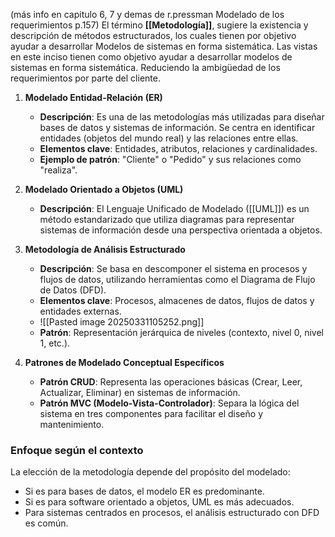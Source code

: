 (más info en capitulo 6, 7 y demas de r.pressman Modelado de los requerimientos p.157)
El término **[[Metodología]]**, sugiere la existencia y descripción de métodos estructurados, los cuales tienen por objetivo ayudar a desarrollar Modelos de sistemas en forma sistemática. Las vistas en este inciso tienen como objetivo ayudar a desarrollar modelos de sistemas en forma sistemática. Reduciendo la ambigüedad de los requerimientos por parte del cliente.

1. **Modelado Entidad-Relación (ER)**
    - **Descripción**: Es una de las metodologías más utilizadas para diseñar bases de datos y sistemas de información. Se centra en identificar entidades (objetos del mundo real) y las relaciones entre ellas.
    - **Elementos clave**: Entidades, atributos, relaciones y cardinalidades.
    - **Ejemplo de patrón**: "Cliente" o "Pedido" y sus relaciones como "realiza".
    
2. **Modelado Orientado a Objetos (UML)**
    - **Descripción**: El Lenguaje Unificado de Modelado ([[UML]]) es un método estandarizado que utiliza diagramas para representar sistemas de información desde una perspectiva orientada a objetos.
    
3. **Metodología de Análisis Estructurado**
    - **Descripción**: Se basa en descomponer el sistema en procesos y flujos de datos, utilizando herramientas como el Diagrama de Flujo de Datos (DFD).
    - **Elementos clave**: Procesos, almacenes de datos, flujos de datos y entidades externas.
    - ![[Pasted image 20250331105252.png]]
    - **Patrón**: Representación jerárquica de niveles (contexto, nivel 0, nivel 1, etc.).
    
4. **Patrones de Modelado Conceptual Específicos**
    - **Patrón CRUD**: Representa las operaciones básicas (Crear, Leer, Actualizar, Eliminar) en sistemas de información.
    - **Patrón MVC (Modelo-Vista-Controlador)**: Separa la lógica del sistema en tres componentes para facilitar el diseño y mantenimiento.

### Enfoque según el contexto
La elección de la metodología depende del propósito del modelado:

- Si es para bases de datos, el modelo ER es predominante.
- Si es para software orientado a objetos, UML es más adecuados.
- Para sistemas centrados en procesos, el análisis estructurado con DFD es común.